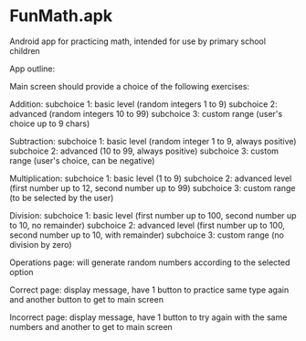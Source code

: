 # FunMath.apk
Android app for practicing math, intended for use by primary school children

App outline:

Main screen should provide a choice of the following exercises:

Addition:
    subchoice 1: basic level (random integers 1 to 9)
    subchoice 2: advanced (random integers 10 to 99)
    subchoice 3: custom range (user's choice up to 9 chars)
    
Subtraction:
    subchoice 1: basic level (random integer 1 to 9, always positive)
    subchoice 2: advanced (10 to 99, always positive)
    subchoice 3: custom range (user's choice, can be negative)
    
Multiplication:
    subchoice 1: basic level (1 to 9)
    subchoice 2: advanced level (first number up to 12, second number up to 99)
    subchoice 3: custom range (to be selected by the user)
    
Division:
    subchoice 1: basic level (first number up to 100, second number up to 10, no remainder)
    subchoice 2: advanced level (first number up to 100, second number up to 10, with remainder)
    subchoice 3: custom range (no division by zero)
    
Operations page: will generate random numbers according to the selected option

Correct page: display message, have 1 button to practice same type again and another button to get to main screen

Incorrect page: display message, have 1 button to try again with the same numbers and another to get to main screen


